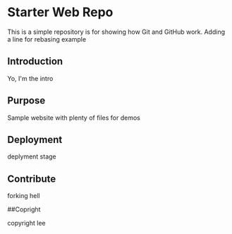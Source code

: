 # Starter Web Repo

This is a simple repository is for showing how Git and GitHub work. Adding a line for rebasing example

## Introduction
Yo, I'm the intro

## Purpose

Sample website with plenty of files for demos

## Deployment

deplyment stage

## Contribute

forking hell

##Copright

copyright lee
